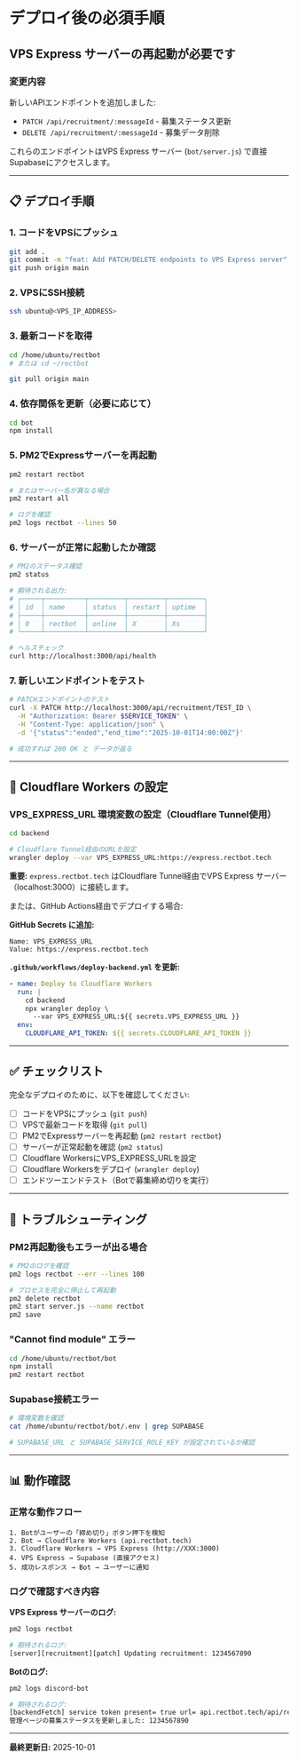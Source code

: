# デプロイ後の必須手順

## VPS Express サーバーの再起動が必要です

### 変更内容
新しいAPIエンドポイントを追加しました:
- `PATCH /api/recruitment/:messageId` - 募集ステータス更新
- `DELETE /api/recruitment/:messageId` - 募集データ削除

これらのエンドポイントはVPS Express サーバー (`bot/server.js`) で直接Supabaseにアクセスします。

---

## 📋 デプロイ手順

### 1. コードをVPSにプッシュ
```bash
git add .
git commit -m "feat: Add PATCH/DELETE endpoints to VPS Express server"
git push origin main
```

### 2. VPSにSSH接続
```bash
ssh ubuntu@<VPS_IP_ADDRESS>
```

### 3. 最新コードを取得
```bash
cd /home/ubuntu/rectbot
# または cd ~/rectbot

git pull origin main
```

### 4. 依存関係を更新（必要に応じて）
```bash
cd bot
npm install
```

### 5. **PM2でExpressサーバーを再起動**
```bash
pm2 restart rectbot

# またはサーバー名が異なる場合
pm2 restart all

# ログを確認
pm2 logs rectbot --lines 50
```

### 6. サーバーが正常に起動したか確認
```bash
# PM2のステータス確認
pm2 status

# 期待される出力:
# ┌─────┬──────────┬─────────┬─────────┬─────────┐
# │ id  │ name     │ status  │ restart │ uptime  │
# ├─────┼──────────┼─────────┼─────────┼─────────┤
# │ 0   │ rectbot  │ online  │ X       │ Xs      │
# └─────┴──────────┴─────────┴─────────┴─────────┘

# ヘルスチェック
curl http://localhost:3000/api/health
```

### 7. 新しいエンドポイントをテスト
```bash
# PATCHエンドポイントのテスト
curl -X PATCH http://localhost:3000/api/recruitment/TEST_ID \
  -H "Authorization: Bearer $SERVICE_TOKEN" \
  -H "Content-Type: application/json" \
  -d '{"status":"ended","end_time":"2025-10-01T14:00:00Z"}'

# 成功すれば 200 OK と データが返る
```

---

## 🔧 Cloudflare Workers の設定

### VPS_EXPRESS_URL 環境変数の設定（Cloudflare Tunnel使用）

```bash
cd backend

# Cloudflare Tunnel経由のURLを設定
wrangler deploy --var VPS_EXPRESS_URL:https://express.rectbot.tech
```

**重要:** `express.rectbot.tech` はCloudflare Tunnel経由でVPS Express サーバー（localhost:3000）に接続します。

または、GitHub Actions経由でデプロイする場合:

**GitHub Secrets に追加:**
```
Name: VPS_EXPRESS_URL
Value: https://express.rectbot.tech
```

**`.github/workflows/deploy-backend.yml` を更新:**
```yaml
- name: Deploy to Cloudflare Workers
  run: |
    cd backend
    npx wrangler deploy \
      --var VPS_EXPRESS_URL:${{ secrets.VPS_EXPRESS_URL }}
  env:
    CLOUDFLARE_API_TOKEN: ${{ secrets.CLOUDFLARE_API_TOKEN }}
```

---

## ✅ チェックリスト

完全なデプロイのために、以下を確認してください:

- [ ] コードをVPSにプッシュ (`git push`)
- [ ] VPSで最新コードを取得 (`git pull`)
- [ ] PM2でExpressサーバーを再起動 (`pm2 restart rectbot`)
- [ ] サーバーが正常起動を確認 (`pm2 status`)
- [ ] Cloudflare WorkersにVPS_EXPRESS_URLを設定
- [ ] Cloudflare Workersをデプロイ (`wrangler deploy`)
- [ ] エンドツーエンドテスト（Botで募集締め切りを実行）

---

## 🐛 トラブルシューティング

### PM2再起動後もエラーが出る場合

```bash
# PM2のログを確認
pm2 logs rectbot --err --lines 100

# プロセスを完全に停止して再起動
pm2 delete rectbot
pm2 start server.js --name rectbot
pm2 save
```

### "Cannot find module" エラー

```bash
cd /home/ubuntu/rectbot/bot
npm install
pm2 restart rectbot
```

### Supabase接続エラー

```bash
# 環境変数を確認
cat /home/ubuntu/rectbot/bot/.env | grep SUPABASE

# SUPABASE_URL と SUPABASE_SERVICE_ROLE_KEY が設定されているか確認
```

---

## 📊 動作確認

### 正常な動作フロー

```
1. Botがユーザーの「締め切り」ボタン押下を検知
2. Bot → Cloudflare Workers (api.rectbot.tech)
3. Cloudflare Workers → VPS Express (http://XXX:3000)
4. VPS Express → Supabase (直接アクセス)
5. 成功レスポンス → Bot → ユーザーに通知
```

### ログで確認すべき内容

**VPS Express サーバーのログ:**
```bash
pm2 logs rectbot

# 期待されるログ:
[server][recruitment][patch] Updating recruitment: 1234567890
```

**Botのログ:**
```bash
pm2 logs discord-bot

# 期待されるログ:
[backendFetch] service token present= true url= api.rectbot.tech/api/recruitment/1234567890
管理ページの募集ステータスを更新しました: 1234567890
```

---

**最終更新日:** 2025-10-01
